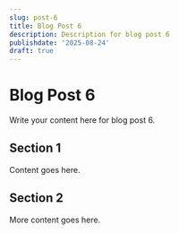 ```yaml
---
slug: post-6
title: Blog Post 6
description: Description for blog post 6
publishdate: '2025-08-24'
draft: true
---
```

# Blog Post 6

Write your content here for blog post 6.

## Section 1

Content goes here.

## Section 2

More content goes here.

